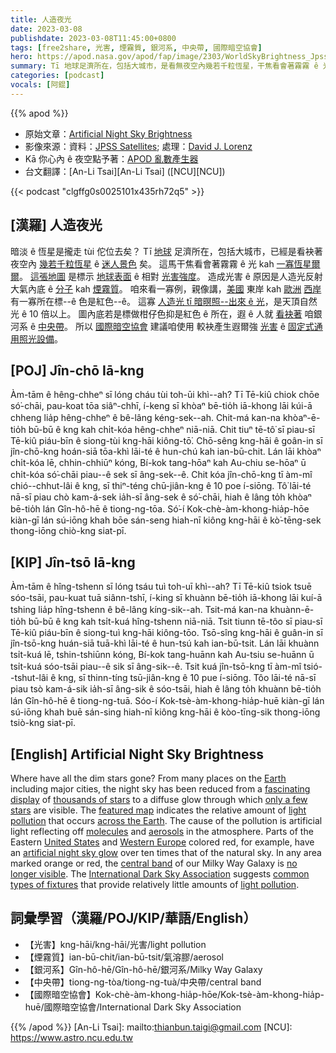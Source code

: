 ```yaml
---
title: 人造夜光
date: 2023-03-08
publishdate: 2023-03-08T11:45:00+0800
tags: [free2share, 光害, 煙霧質, 銀河系, 中央帶, 國際暗空協會]
hero: https://apod.nasa.gov/apod/fap/image/2303/WorldSkyBrightness_JpssLorenz_1080.jpg
summary: Tī 地球足濟所在，包括大城市，是看無夜空內幾若千粒恆星，干焦看會著霧霧 ê 光 kah 一寡恆星爾爾。
categories: [podcast]
vocals: [阿錕]
---
```


{{% apod %}}

- 原始文章：[Artificial Night Sky Brightness](https://apod.nasa.gov/apod/ap230308.html)
- 影像來源：資料：[JPSS Satellites](https://www.nesdis.noaa.gov/about/our-offices/joint-polar-satellite-system-jpss-program-office); 處理：[David J. Lorenz](https://djlorenz.github.io/)
- Kā 你心內 ê 夜空點予著：[APOD 亂數產生器](https://apod.nasa.gov/apod/random_apod.html)
- 台文翻譯：[An-Li Tsai][An-Li Tsai] ([NCU][NCU])

{{< podcast "clgffg0s0025101x435rh72q5" >}}

## [漢羅] 人造夜光
暗淡 ê 恆星是攏走 tùi 佗位去矣？
Tī [地球][Earth] 足濟所在，包括大城市，已經是看袂著夜空內 [幾若千粒恆星][thousands of stars] ê [迷人景色][fascinating display] 矣。
這馬干焦看會著霧霧 ê 光 kah [一寡恆星爾爾][only a few stars]。
[這張地圖][featured map] 是標示 [地球表面][across the Earth] ê 相對 [光害強度][light pollution 1]。
造成光害 ê 原因是人造光反射大氣內底 ê [分子][molecules] kah [煙霧質][aerosols]。
咱來看一寡例，親像講，[美國][United States] 東岸 kah [歐洲][Western Europ] [西岸][e] 有一寡所在標--ê 色是紅色--ê。
這寡 [人造光 tī 暗暝照--出來 ê 光][artificial night sky glow]，是天頂自然光 ê 10 倍以上。
圖內底若是標做柑仔色抑是紅色 ê 所在，遐 ê 人就 [看袂著][no longer visible] 咱銀河系 ê [中央帶][central band]。
所以 [國際暗空協會][International Dark Sky Association] 建議咱使用 較袂產生遐爾強 [光害][light pollution 2] ê [固定式通用照光設備][common types of fixtures]。

## [POJ] Jîn-chō Iā-kng
Àm-tām ê hêng-chheⁿ sī lóng cháu tùi toh-ūi khì--ah?
Tī Tē-kiû chiok chōe só͘-chāi, pau-koat tōa siâⁿ-chhī, í-keng sī khòaⁿ bē-tio̍h iā-khong lāi kúi-ā chheng lia̍p hêng-chheⁿ ê bê-lâng kéng-sek--ah.
Chit-má kan-na khòaⁿ-ē-tio̍h bū-bū ê kng kah chi̍t-kóa hêng-chheⁿ niā-niā.
Chit tiuⁿ tē-tô͘ sī piau-sī Tē-kiû piáu-bīn ê siong-tùi kng-hāi kiông-tō͘.
Chō-sêng kng-hāi ê goân-in sī jîn-chō-kng hoán-siā tōa-khì lāi-té ê hun-chú kah ian-bū-chit.
Lán lāi khòaⁿ chi̍t-kóa lē, chhin-chhiūⁿ kóng, Bí-kok tang-hōaⁿ kah Au-chiu se-hōaⁿ ū chi̍t-kóa só͘-chāi piau--ê sek sī âng-sek--ê.
Chit kóa jîn-chō-kng tī àm-mî chió--chhut-lâi ê kng, sī thiⁿ-téng chū-jiân-kng ê 10 poe í-siōng.
Tô͘ lāi-té nā-sī piau chò kam-á-sek ia̍h-sī âng-sek ê só͘-chāi, hiah ê lâng to̍h khòaⁿ bē-tio̍h lán Gîn-hô-hē ê tiong-ng-tōa.
Só͘-í Kok-chè-àm-khong-hia̍p-hōe kiàn-gī lán sú-iōng khah bōe sán-seng hiah-nī kiông kng-hāi ê kò͘-tēng-sek thong-iōng chiò-kng siat-pī.

## [KIP] Jîn-tsō Iā-kng
Àm-tām ê hîng-tshenn sī lóng tsáu tuì toh-uī khì--ah?
Tī Tē-kiû tsiok tsuē sóo-tsāi, pau-kuat tuā siânn-tshī, í-king sī khuànn bē-tio̍h iā-khong lāi kuí-ā tshing lia̍p hîng-tshenn ê bê-lâng kíng-sik--ah.
Tsit-má kan-na khuànn-ē-tio̍h bū-bū ê kng kah tsi̍t-kuá hîng-tshenn niā-niā.
Tsit tiunn tē-tôo sī piau-sī Tē-kiû piáu-bīn ê siong-tuì kng-hāi kiông-tōo.
Tsō-sîng kng-hāi ê guân-in sī jîn-tsō-kng huán-siā tuā-khì lāi-té ê hun-tsú kah ian-bū-tsit.
Lán lāi khuànn tsi̍t-kuá lē, tshin-tshiūnn kóng, Bí-kok tang-huānn kah Au-tsiu se-huānn ū tsi̍t-kuá sóo-tsāi piau--ê sik sī âng-sik--ê.
Tsit kuá jîn-tsō-kng tī àm-mî tsió--tshut-lâi ê kng, sī thinn-tíng tsū-jiân-kng ê 10 pue í-siōng.
Tôo lāi-té nā-sī piau tsò kam-á-sik ia̍h-sī âng-sik ê sóo-tsāi, hiah ê lâng to̍h khuànn bē-tio̍h lán Gîn-hô-hē ê tiong-ng-tuā.
Sóo-í Kok-tsè-àm-khong-hia̍p-huē kiàn-gī lán sú-iōng khah buē sán-sing hiah-nī kiông kng-hāi ê kòo-tīng-sik thong-iōng tsiò-kng siat-pī.

## [English] Artificial Night Sky Brightness
Where have all the dim stars gone?
From many places on the [Earth][Earth] including major cities, the night sky has been reduced from a [fascinating display][fascinating display] of [thousands of stars][thousands of stars] to a diffuse glow through which [only a few stars][only a few stars] are visible.
The [featured map][featured map] indicates the relative amount of [light pollution][light pollution 1] that occurs [across the Earth][across the Earth].
The cause of the pollution is artificial light reflecting off [molecules][molecules] and [aerosols][aerosols] in the atmosphere.
Parts of the Eastern [United States][United States] and [Western Europ][Western Europ][e][e] colored red, for example, have an [artificial night sky glow][artificial night sky glow] over ten times that of the natural sky.
In any area marked orange or red, the [central band][central band] of our Milky Way Galaxy is [no longer visible][no longer visible].
The [International Dark Sky Association][International Dark Sky Association] suggests [common types of fixtures][common types of fixtures] that provide relatively little amounts of [light pollution][light pollution 2].

## 詞彙學習（漢羅/POJ/KIP/華語/English）
- 【光害】kng-hāi/kng-hāi/光害/light pollution
- 【煙霧質】ian-bū-chit/ian-bū-tsit/氣溶膠/aerosol
- 【銀河系】Gîn-hô-hē/Gîn-hô-hē/銀河系/Milky Way Galaxy
- 【中央帶】tiong-ng-tòa/tiong-ng-tuà/中央帶/central band
- 【國際暗空協會】Kok-chè-àm-khong-hia̍p-hōe/Kok-tsè-àm-khong-hia̍p-huē/國際暗空協會/International Dark Sky Association


{{% /apod %}}
[An-Li Tsai]: mailto:thianbun.taigi@gmail.com
[NCU]: https://www.astro.ncu.edu.tw

[copyright]: https://apod.nasa.gov/apod/fap/lib/about_apod.html#srapply
[License]: https://creativecommons.org/licenses/by/2.0/

[Earth]:https://solarsystem.nasa.gov/planets/earth/in-depth/
[fascinating display]:https://apod.nasa.gov/apod/ap010110.html
[thousands of stars]:https://coolcosmos.ipac.caltech.edu/ask/206-How-many-stars-can-you-see-at-night-
[only a few stars]:https://apod.nasa.gov/apod/ap200408.html
[featured map]:https://commons.wikimedia.org/wiki/File:World_light_pollution.jpg
[light pollution 1]:https://www.darksky.org/light-pollution/
[across the Earth]:https://apod.nasa.gov/apod/ap220213.html
[molecules]:https://en.wikipedia.org/wiki/Molecule
[aerosols]:https://www.nasa.gov/centers/langley/news/factsheets/Aerosols.html
[United States]:https://www.cia.gov/the-world-factbook/countries/united-states/
[Western Europ]:https://en.wikipedia.org/wiki/Western_Europe
[e]:https://en.wikipedia.org/wiki/File:Western_Europe.ogv
[artificial night sky glow]:http://www.lightpollution.it/dmsp/artbri.html
[central band]:https://apod.nasa.gov/apod/ap070930.html
[no longer visible]:https://farm4.staticflickr.com/3180/3006830170_68269d8ab1.jpg
[International Dark Sky Association]:http://www.darksky.org/
[common types of fixtures]:https://www.darksky.org/our-work/lighting/lighting-for-industry/fsa/fsa-products/
[light pollution 2]:https://nightsky.jpl.nasa.gov/news-display.cfm?News_ID=939

